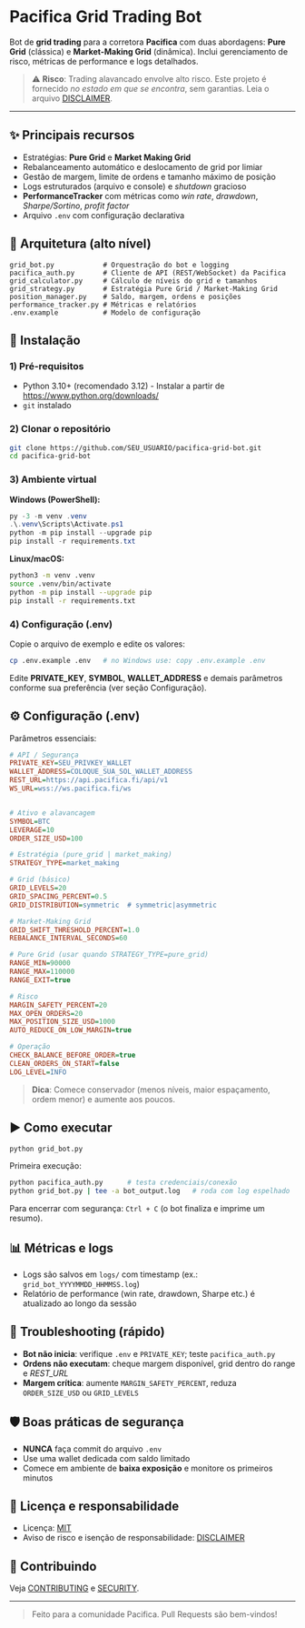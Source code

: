 # Pacifica Grid Trading Bot

Bot de **grid trading** para a corretora **Pacifica** com duas abordagens: **Pure Grid** (clássica) e **Market-Making Grid** (dinâmica). Inclui gerenciamento de risco, métricas de performance e logs detalhados.

> ⚠️ **Risco**: Trading alavancado envolve alto risco. Este projeto é fornecido *no estado em que se encontra*, sem garantias. Leia o arquivo [DISCLAIMER](DISCLAIMER.md).

---

## ✨ Principais recursos

- Estratégias: **Pure Grid** e **Market Making Grid**
- Rebalanceamento automático e deslocamento de grid por limiar
- Gestão de margem, limite de ordens e tamanho máximo de posição
- Logs estruturados (arquivo e console) e *shutdown* gracioso
- **PerformanceTracker** com métricas como *win rate*, *drawdown*, *Sharpe/Sortino*, *profit factor*
- Arquivo `.env` com configuração declarativa

## 🧱 Arquitetura (alto nível)

```
grid_bot.py            # Orquestração do bot e logging
pacifica_auth.py       # Cliente de API (REST/WebSocket) da Pacifica
grid_calculator.py     # Cálculo de níveis do grid e tamanhos
grid_strategy.py       # Estratégia Pure Grid / Market-Making Grid
position_manager.py    # Saldo, margem, ordens e posições
performance_tracker.py # Métricas e relatórios
.env.example           # Modelo de configuração
```

## 🚀 Instalação

### 1) Pré-requisitos
- Python 3.10+ (recomendado 3.12) - Instalar a partir de https://www.python.org/downloads/
- `git` instalado

### 2) Clonar o repositório
```bash
git clone https://github.com/SEU_USUARIO/pacifica-grid-bot.git
cd pacifica-grid-bot
```

### 3) Ambiente virtual
**Windows (PowerShell):**
```powershell
py -3 -m venv .venv
.\.venv\Scripts\Activate.ps1
python -m pip install --upgrade pip
pip install -r requirements.txt
```

**Linux/macOS:**
```bash
python3 -m venv .venv
source .venv/bin/activate
python -m pip install --upgrade pip
pip install -r requirements.txt
```

### 4) Configuração (.env)

Copie o arquivo de exemplo e edite os valores:

```bash
cp .env.example .env   # no Windows use: copy .env.example .env
```

Edite **PRIVATE_KEY**, **SYMBOL**, **WALLET_ADDRESS** e demais parâmetros conforme sua preferência (ver seção Configuração).

## ⚙️ Configuração (.env)

Parâmetros essenciais:

```ini
# API / Segurança
PRIVATE_KEY=SEU_PRIVKEY_WALLET
WALLET_ADDRESS=COLOQUE_SUA_SOL_WALLET_ADDRESS
REST_URL=https://api.pacifica.fi/api/v1
WS_URL=wss://ws.pacifica.fi/ws


# Ativo e alavancagem
SYMBOL=BTC
LEVERAGE=10
ORDER_SIZE_USD=100

# Estratégia (pure_grid | market_making)
STRATEGY_TYPE=market_making

# Grid (básico)
GRID_LEVELS=20
GRID_SPACING_PERCENT=0.5
GRID_DISTRIBUTION=symmetric  # symmetric|asymmetric

# Market-Making Grid
GRID_SHIFT_THRESHOLD_PERCENT=1.0
REBALANCE_INTERVAL_SECONDS=60

# Pure Grid (usar quando STRATEGY_TYPE=pure_grid)
RANGE_MIN=90000
RANGE_MAX=110000
RANGE_EXIT=true

# Risco
MARGIN_SAFETY_PERCENT=20
MAX_OPEN_ORDERS=20
MAX_POSITION_SIZE_USD=1000
AUTO_REDUCE_ON_LOW_MARGIN=true

# Operação
CHECK_BALANCE_BEFORE_ORDER=true
CLEAN_ORDERS_ON_START=false
LOG_LEVEL=INFO
```

> **Dica**: Comece conservador (menos níveis, maior espaçamento, ordem menor) e aumente aos poucos.

## ▶️ Como executar

```bash
python grid_bot.py
```

Primeira execução:
```bash
python pacifica_auth.py      # testa credenciais/conexão
python grid_bot.py | tee -a bot_output.log   # roda com log espelhado
```

Para encerrar com segurança: `Ctrl + C` (o bot finaliza e imprime um resumo).

## 📊 Métricas e logs

- Logs são salvos em `logs/` com timestamp (ex.: `grid_bot_YYYYMMDD_HHMMSS.log`)
- Relatório de performance (win rate, drawdown, Sharpe etc.) é atualizado ao longo da sessão

## 🧪 Troubleshooting (rápido)

- **Bot não inicia**: verifique `.env` e `PRIVATE_KEY`; teste `pacifica_auth.py`
- **Ordens não executam**: cheque margem disponível, grid dentro do range e *REST_URL*
- **Margem crítica**: aumente `MARGIN_SAFETY_PERCENT`, reduza `ORDER_SIZE_USD` ou `GRID_LEVELS`

## 🛡️ Boas práticas de segurança

- **NUNCA** faça commit do arquivo `.env`
- Use uma wallet dedicada com saldo limitado
- Comece em ambiente de **baixa exposição** e monitore os primeiros minutos

## 📜 Licença e responsabilidade

- Licença: [MIT](LICENSE)
- Aviso de risco e isenção de responsabilidade: [DISCLAIMER](DISCLAIMER.md)

## 🤝 Contribuindo

Veja [CONTRIBUTING](CONTRIBUTING.md) e [SECURITY](SECURITY.md).

---

> Feito para a comunidade Pacifica. Pull Requests são bem-vindos!